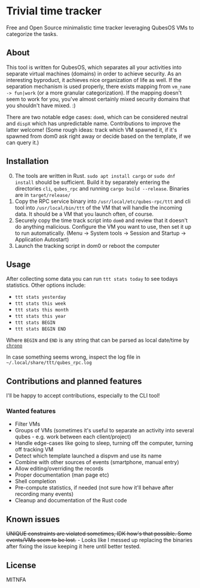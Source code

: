 # Trivial time tracker

Free and Open Source minimalistic time tracker leveraging QubesOS VMs to categorize the tasks.

## About

This tool is written for QubesOS, which separates all your activities into separate virtual machines (domains) in order to achieve security. As an interesting byproduct, it achieves nice organization of life as well. If the separation mechanism is used properly, there exists mapping from `vm_name -> fun|work` (or a more granular categorization). If the mapping doesn't seem to work for you, you've almost certainly mixed security domains that you shouldn't have mixed. :)

There are two notable edge cases: `dom0`, which can be considered neutral and `dispX` which has unpredictable name. Contributions to improve the latter welcome! (Some rough ideas: track which VM spawned it, if it's spawned from dom0 ask right away or decide based on the template, if we can query it.)

## Installation

0. The tools are written in Rust. `sudo apt install cargo` or `sudo dnf install` should be sufficient. Build it by separately entering the directories `cli`, `qubes_rpc` and running `cargo build --release`. Binaries are in `target/release/`
1. Copy the RPC service binary into `/usr/local/etc/qubes-rpc/ttt` and cli tool into `/usr/local/bin/ttt` of the VM that will handle the incoming data. It should be a VM that you launch often, of course.
2. Securely copy the time track script into `dom0` and review that it doesn't do anything malicious. Configure the VM you want to use, then set it up to run automatically. (Menu -> System tools -> Session and Startup -> Application Autostart)
3. Launch the tracking script in dom0 or reboot the computer

## Usage

After collecting some data you can run `ttt stats today` to see todays statistics. Other options include:

* `ttt stats yesterday`
* `ttt stats this week`
* `ttt stats this month`
* `ttt stats this year`
* `ttt stats BEGIN`
* `ttt stats BEGIN END`

Where `BEGIN` and `END` is any string that can be parsed as local date/time by [`chrono`](https://crates.io/crates/chrono)

In case something seems wrong, inspect the log file in `~/.local/share/ttt/qubes_rpc.log`

## Contributions and planned features

I'll be happy to accept contributions, especially to the CLI tool!

### Wanted features

* Filter VMs
* Groups of VMs (sometimes it's useful to separate an activity into several qubes - e.g. work between each client/project)
* Handle edge-cases like going to sleep, turning off the computer, turning off tracking VM
* Detect which template launched a dispvm and use its name
* Combine with other sources of events (smartphone, manual entry)
* Allow editing/overriding the records
* Proper documentation (man page etc)
* Shell completion
* Pre-compute statistics, if needed (not sure how it'll behave after recording many events)
* Cleanup and documentation of the Rust code

## Known issues

~~UNIQUE constraints are violated sometimes, IDK how's that possible. Some events/VMs seem to be lost.~~ - Looks like I messed up replacing the binaries after fixing the issue keeping it here until better tested.

## License

MITNFA
